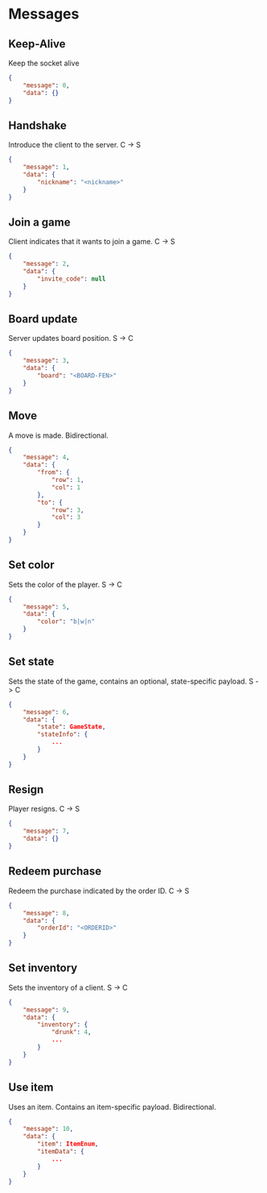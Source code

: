 # Messages

## Keep-Alive

Keep the socket alive

```json
{
    "message": 0,
    "data": {}
}
```

## Handshake

Introduce the client to the server. C -> S

```json
{
    "message": 1,
    "data": {
        "nickname": "<nickname>"
    }
}
```

## Join a game

Client indicates that it wants to join a game. C -> S

```json
{
    "message": 2,
    "data": {
        "invite_code": null
    }
}
```

## Board update

Server updates board position. S -> C

```json
{
    "message": 3,
    "data": {
        "board": "<BOARD-FEN>"
    }
}
```

## Move

A move is made. Bidirectional.

```json
{
    "message": 4,
    "data": {
        "from": {
            "row": 1,
            "col": 1
        },
        "to": {
            "row": 3,
            "col": 3
        }
    }
}
```

## Set color

Sets the color of the player. S -> C

```json
{
    "message": 5,
    "data": {
        "color": "b|w|n"
    }
}
```

## Set state

Sets the state of the game, contains an optional, state-specific payload. S -> C

```json
{
    "message": 6,
    "data": {
        "state": GameState,
        "stateInfo": {
            ...
        }
    }
}
```

## Resign

Player resigns. C -> S

```json
{
    "message": 7,
    "data": {}
}
```

## Redeem purchase

Redeem the purchase indicated by the order ID. C -> S

```json
{
    "message": 8,
    "data": {
        "orderId": "<ORDERID>"
    }
}
```

## Set inventory

Sets the inventory of a client. S -> C

```json
{
    "message": 9,
    "data": {
        "inventory": {
            "drunk": 4,
            ...
        }
    }
}
```

## Use item

Uses an item. Contains an item-specific payload. Bidirectional.

```json
{
    "message": 10,
    "data": {
        "item": ItemEnum,
        "itemData": {
            ...
        }
    }
}
```
